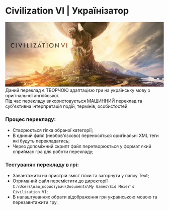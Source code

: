 # Civilization VI | Українізатор
<img src="https://github.com/kizukkk/Civilization_VI_Ukrainian/blob/docs/demo/poster.jpg">
Даний переклад є ТВОРЧОЮ адаптацією гри на українську мову з оригінальної англійської. </br>
Під час перекладу використовується МАШИННИЙ переклад та суб'єктивна інтерпретація подій, термінів, особистостей. 

### Процес перекладу:
- Створюється гілка обраної категорії;
- В єдиний файл (необов'язково) переносяться оригінальні XML теги які будуть перекладатись;
- Через допоміжний скрипт файл перетворюється у формат який сприймає гра для роботи перекладу;

### Тестуванян перекладу в грі:
- Завантажити на пристрій зміст гілки та загорнути у папку Text;
- Отриманий файл перемістити до директорії <code>C:\Users\ваш_користувач\Documents\My Games\Sid Meier's Civilization VI</code>;
- В налаштуваннях обрати відображення гри українською мовою та перезавнтажити гру.
